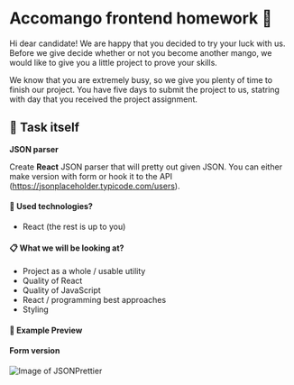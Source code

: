 # Accomango frontend homework 🥭

Hi dear candidate! We are happy that you decided to try your luck with us. Before we give decide whether or not you become another mango, we would like to give you a little project to prove your skills.

We know that you are extremely busy, so we give you plenty of time to finish our project. You have five days to submit the project to us, statring with day that you received the project assignment.

## 📜 Task itself
**JSON parser**

Create **React** JSON parser that will pretty out given JSON. You can either make version with form or hook it to the API (https://jsonplaceholder.typicode.com/users).

#### 🧰 Used technologies?
- React (the rest is up to you)

#### 📋 What we will be looking at?
- Project as a whole / usable utility
- Quality of React
- Quality of JavaScript
- React / programming best approaches
- Styling

#### 🔴 Example Preview
#### Form version
![Image of JSONPrettier](https://user-images.githubusercontent.com/14039675/95677628-05490100-0bc7-11eb-9db4-dcdd5b6cf873.gif)
